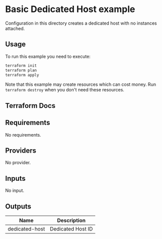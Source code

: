 # Basic Dedicated Host example

Configuration in this directory creates a dedicated host with no instances attached.

## Usage

To run this example you need to execute:

```bash
terraform init
terraform plan
terraform apply
```

Note that this example may create resources which can cost money. Run `terraform destroy` when you don't need these resources.

## Terraform Docs

<!-- BEGINNING OF PRE-COMMIT-TERRAFORM DOCS HOOK -->
## Requirements

No requirements.

## Providers

No provider.

## Inputs

No input.

## Outputs

| Name | Description |
|------|-------------|
| dedicated-host | Dedicated Host ID |
<!-- END OF PRE-COMMIT-TERRAFORM DOCS HOOK -->
